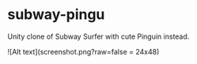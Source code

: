 # subway-pingu

Unity clone of Subway Surfer with cute Pinguin instead.

![Alt text](screenshot.png?raw=false = 24x48)


